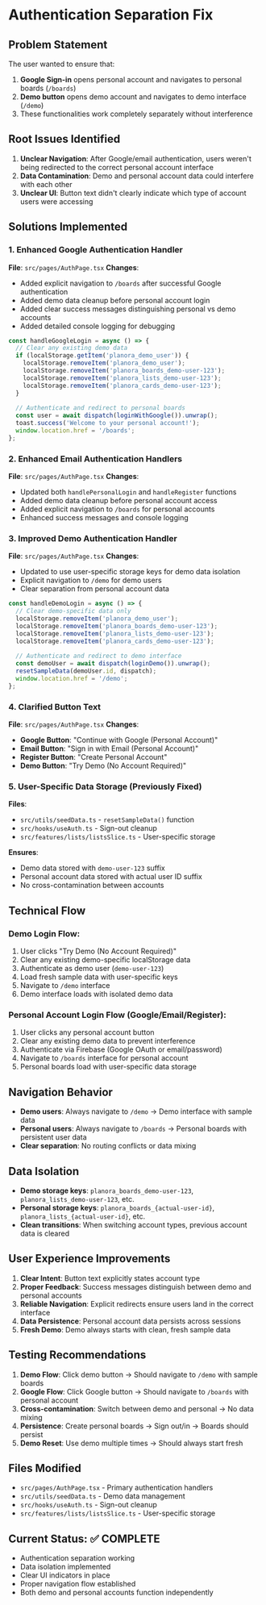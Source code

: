 # Authentication Separation Fix

## Problem Statement
The user wanted to ensure that:
1. **Google Sign-in** opens personal account and navigates to personal boards (`/boards`)
2. **Demo button** opens demo account and navigates to demo interface (`/demo`)
3. These functionalities work completely separately without interference

## Root Issues Identified
1. **Unclear Navigation**: After Google/email authentication, users weren't being redirected to the correct personal account interface
2. **Data Contamination**: Demo and personal account data could interfere with each other
3. **Unclear UI**: Button text didn't clearly indicate which type of account users were accessing

## Solutions Implemented

### 1. **Enhanced Google Authentication Handler**
**File**: `src/pages/AuthPage.tsx`
**Changes**:
- Added explicit navigation to `/boards` after successful Google authentication
- Added demo data cleanup before personal account login
- Added clear success messages distinguishing personal vs demo accounts
- Added detailed console logging for debugging

```typescript
const handleGoogleLogin = async () => {
  // Clear any existing demo data
  if (localStorage.getItem('planora_demo_user')) {
    localStorage.removeItem('planora_demo_user');
    localStorage.removeItem('planora_boards_demo-user-123');
    localStorage.removeItem('planora_lists_demo-user-123');
    localStorage.removeItem('planora_cards_demo-user-123');
  }
  
  // Authenticate and redirect to personal boards
  const user = await dispatch(loginWithGoogle()).unwrap();
  toast.success('Welcome to your personal account!');
  window.location.href = '/boards';
};
```

### 2. **Enhanced Email Authentication Handlers**
**File**: `src/pages/AuthPage.tsx`
**Changes**:
- Updated both `handlePersonalLogin` and `handleRegister` functions
- Added demo data cleanup before personal account access
- Added explicit navigation to `/boards` for personal accounts
- Enhanced success messages and console logging

### 3. **Improved Demo Authentication Handler**
**File**: `src/pages/AuthPage.tsx`
**Changes**:
- Updated to use user-specific storage keys for demo data isolation
- Explicit navigation to `/demo` for demo users
- Clear separation from personal account data

```typescript
const handleDemoLogin = async () => {
  // Clear demo-specific data only
  localStorage.removeItem('planora_demo_user');
  localStorage.removeItem('planora_boards_demo-user-123');
  localStorage.removeItem('planora_lists_demo-user-123');
  localStorage.removeItem('planora_cards_demo-user-123');
  
  // Authenticate and redirect to demo interface
  const demoUser = await dispatch(loginDemo()).unwrap();
  resetSampleData(demoUser.id, dispatch);
  window.location.href = '/demo';
};
```

### 4. **Clarified Button Text**
**File**: `src/pages/AuthPage.tsx`
**Changes**:
- **Google Button**: "Continue with Google (Personal Account)"
- **Email Button**: "Sign in with Email (Personal Account)"
- **Register Button**: "Create Personal Account"
- **Demo Button**: "Try Demo (No Account Required)"

### 5. **User-Specific Data Storage** (Previously Fixed)
**Files**: 
- `src/utils/seedData.ts` - `resetSampleData()` function
- `src/hooks/useAuth.ts` - Sign-out cleanup
- `src/features/lists/listsSlice.ts` - User-specific storage

**Ensures**:
- Demo data stored with `demo-user-123` suffix
- Personal account data stored with actual user ID suffix
- No cross-contamination between accounts

## Technical Flow

### Demo Login Flow:
1. User clicks "Try Demo (No Account Required)"
2. Clear any existing demo-specific localStorage data
3. Authenticate as demo user (`demo-user-123`)
4. Load fresh sample data with user-specific keys
5. Navigate to `/demo` interface
6. Demo interface loads with isolated demo data

### Personal Account Login Flow (Google/Email/Register):
1. User clicks any personal account button
2. Clear any existing demo data to prevent interference
3. Authenticate via Firebase (Google OAuth or email/password)
4. Navigate to `/boards` interface for personal account
5. Personal boards load with user-specific data storage

## Navigation Behavior
- **Demo users**: Always navigate to `/demo` → Demo interface with sample data
- **Personal users**: Always navigate to `/boards` → Personal boards with persistent user data
- **Clear separation**: No routing conflicts or data mixing

## Data Isolation
- **Demo storage keys**: `planora_boards_demo-user-123`, `planora_lists_demo-user-123`, etc.
- **Personal storage keys**: `planora_boards_{actual-user-id}`, `planora_lists_{actual-user-id}`, etc.
- **Clean transitions**: When switching account types, previous account data is cleared

## User Experience Improvements
1. **Clear Intent**: Button text explicitly states account type
2. **Proper Feedback**: Success messages distinguish between demo and personal accounts
3. **Reliable Navigation**: Explicit redirects ensure users land in the correct interface
4. **Data Persistence**: Personal account data persists across sessions
5. **Fresh Demo**: Demo always starts with clean, fresh sample data

## Testing Recommendations
1. **Demo Flow**: Click demo button → Should navigate to `/demo` with sample boards
2. **Google Flow**: Click Google button → Should navigate to `/boards` with personal account
3. **Cross-contamination**: Switch between demo and personal → No data mixing
4. **Persistence**: Create personal boards → Sign out/in → Boards should persist
5. **Demo Reset**: Use demo multiple times → Should always start fresh

## Files Modified
- `src/pages/AuthPage.tsx` - Primary authentication handlers
- `src/utils/seedData.ts` - Demo data management
- `src/hooks/useAuth.ts` - Sign-out cleanup
- `src/features/lists/listsSlice.ts` - User-specific storage

## Current Status: ✅ COMPLETE
- Authentication separation working
- Data isolation implemented
- Clear UI indicators in place
- Proper navigation flow established
- Both demo and personal accounts function independently

